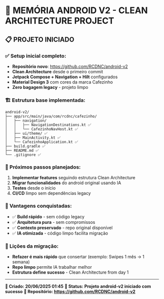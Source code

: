 # 🚀 MEMÓRIA ANDROID V2 - CLEAN ARCHITECTURE PROJECT

## 📋 PROJETO INICIADO

### ✅ Setup inicial completo:
- **Repositório novo**: https://github.com/RCDNC/android-v2
- **Clean Architecture** desde o primeiro commit
- **Jetpack Compose + Navigation + Hilt** configurados
- **Material Design 3** com cores da marca Cafezinho
- **Zero bagagem legacy** - projeto limpo

### 🏗️ Estrutura base implementada:

```
android-v2/
├── app/src/main/java/com/rcdnc/cafezinho/
│   ├── navigation/
│   │   ├── NavigationDestinations.kt ✅
│   │   └── CafezinhoNavHost.kt ✅
│   ├── ui/theme/ ✅
│   ├── MainActivity.kt ✅
│   └── CafezinhoApplication.kt ✅
├── build.gradle ✅
├── README.md ✅
└── .gitignore ✅
```

### 🎯 Próximos passos planejados:
1. **Implementar features** seguindo estrutura Clean Architecture
2. **Migrar funcionalidades** do android original usando IA
3. **Testes** desde o início
4. **CI/CD** limpo sem dependências legacy

### 💾 Vantagens conquistadas:
- ✅ **Build rápido** - sem código legacy
- ✅ **Arquitetura pura** - sem compromissos
- ✅ **Contexto preservado** - repo original disponível
- ✅ **IA otimizada** - código limpo facilita migração

### 🧠 Lições da migração:
- **Refazer é mais rápido** que consertar (exemplo: Swipes 1 mês → 1 semana)
- **Repo limpo** permite IA trabalhar melhor
- **Estrutura define sucesso** - Clean Architecture from day 1

---
**📅 Criado: 20/06/2025 01:45**
**🎯 Status: Projeto android-v2 iniciado com sucesso**
**📍 Repositório: https://github.com/RCDNC/android-v2**